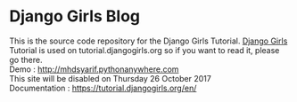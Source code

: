 # Django Girls Blog
This is the source code repository for the Django Girls Tutorial. <a href="https://djangogirls.org">Django Girls</a> Tutorial is used on tutorial.djangogirls.org so if you want to read it, please go there.</br>
Demo : http://mhdsyarif.pythonanywhere.com </br>
This site will be disabled on Thursday 26 October 2017 </br>
Documentation : https://tutorial.djangogirls.org/en/
